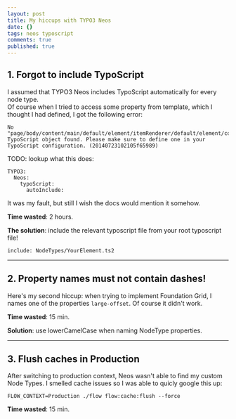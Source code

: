 ```yaml
---
layout: post
title: My hiccups with TYPO3 Neos
date: {}
tags: neos typoscript
comments: true
published: true
---
```


## 1. Forgot to include TypoScript

I assumed that TYPO3 Neos includes TypoScript automatically for every node type.  
Of course when I tried to access some property from template, which I thought I had defined, I got the following  error:

```
No "page/body/content/main/default/element/itemRenderer/default/element/column0" TypoScript object found. Please make sure to define one in your TypoScript configuration. (20140723102105f65989)
```

TODO: lookup what this does:

```
TYPO3:
  Neos:
    typoScript:
      autoInclude:
```

It was my fault, but still I wish the docs would mention it somehow.

**Time wasted**: 2 hours.

**The solution**: include the relevant typoscript file from your root typoscript file!

```
include: NodeTypes/YourElement.ts2
```

---------

## 2. Property names must not contain dashes!

Here's my second hiccup: when trying to implement Foundation Grid, I names one of the properties `large-offset`. Of course it didn't work. 

**Time wasted**: 15 min.

**Solution**: use lowerCamelCase when naming NodeType properties.

-------

## 3. Flush caches in Production

After switching to production context, Neos wasn't able to find my custom Node Types. I smelled cache issues so I was able to quicly google this up:

`FLOW_CONTEXT=Production ./flow flow:cache:flush --force`

**Time wasted**: 15 min.





